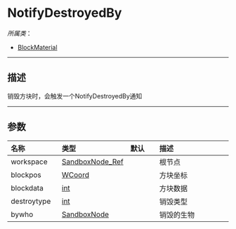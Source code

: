 # NotifyDestroyedBy

*所属类*：
* [BlockMaterial](/Api/Classes/Build/BlockMaterial.md)
------------------------------------------------------------------------------------------
## 描述

销毁方块时，会触发一个NotifyDestroyedBy通知

------------------------------------------------------------------------------------------
## 参数

|<div style="width:100px">名称</div>|<div style="width:100px">类型</div>|<div style="width:50px">默认</div>|<div style="width:350px">描述</div>|
|:---|:---|:---|:---|
|workspace|[SandboxNode_Ref](/Api/DataType/SandboxNode_Ref.md)||根节点|
|blockpos|[WCoord](/Api/DataType/WCoord.md)||方块坐标|
|blockdata|[int](/Api/DataType/Number.md)||方块数据|
|destroytype|[int](/Api/DataType/Number.md)||销毁类型|
|bywho|[SandboxNode](/Api/DataType/SandboxNode.md)||销毁的生物|
